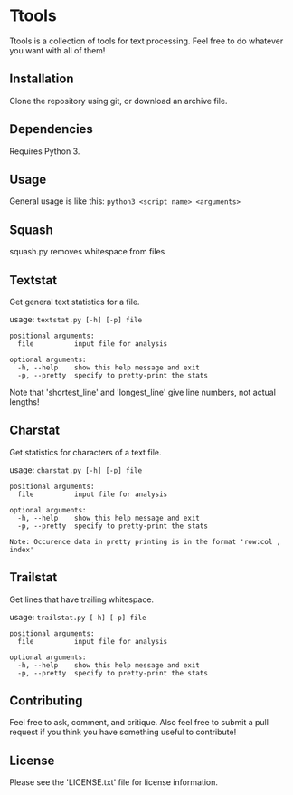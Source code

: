 # Ttools

Ttools is a collection of tools for text processing. Feel free to do whatever
you want with all of them!

## Installation

Clone the repository using git, or download an archive file.

## Dependencies

Requires Python 3.

## Usage

General usage is like this: `python3 <script name> <arguments>`

## Squash

squash.py removes whitespace from files

## Textstat

Get general text statistics for a file.

usage: `textstat.py [-h] [-p] file`

```
positional arguments:
  file          input file for analysis

optional arguments:
  -h, --help    show this help message and exit
  -p, --pretty  specify to pretty-print the stats
```

Note that 'shortest\_line' and 'longest\_line' give line numbers, not actual
lengths!

## Charstat

Get statistics for characters of a text file.

usage: `charstat.py [-h] [-p] file`

```
positional arguments:
  file          input file for analysis

optional arguments:
  -h, --help    show this help message and exit
  -p, --pretty  specify to pretty-print the stats

Note: Occurence data in pretty printing is in the format 'row:col , index'
```

## Trailstat

Get lines that have trailing whitespace.

usage: `trailstat.py [-h] [-p] file`

```
positional arguments:
  file          input file for analysis

optional arguments:
  -h, --help    show this help message and exit
  -p, --pretty  specify to pretty-print the stats
```

## Contributing

Feel free to ask, comment, and critique. Also feel free to submit a pull
request if you think you have something useful to contribute!

## License

Please see the 'LICENSE.txt' file for license information.
